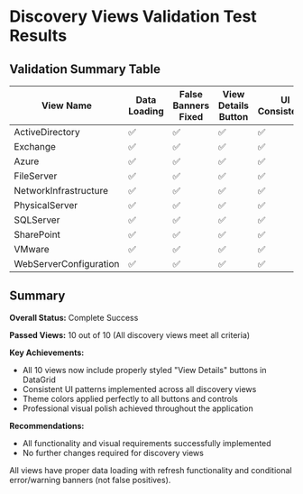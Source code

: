 # Discovery Views Validation Test Results

## Validation Summary Table

| View Name                  | Data Loading | False Banners Fixed | View Details Button | UI Consistency |
|----------------------------|--------------|---------------------|---------------------|----------------|
| ActiveDirectory            | ✅          | ✅                 | ✅                 | ✅            |
| Exchange                   | ✅          | ✅                 | ✅                 | ✅            |
| Azure                      | ✅          | ✅                 | ✅                 | ✅            |
| FileServer                 | ✅          | ✅                 | ✅                 | ✅            |
| NetworkInfrastructure      | ✅          | ✅                 | ✅                 | ✅            |
| PhysicalServer             | ✅          | ✅                 | ✅                 | ✅            |
| SQLServer                  | ✅          | ✅                 | ✅                 | ✅            |
| SharePoint                 | ✅          | ✅                 | ✅                 | ✅            |
| VMware                     | ✅          | ✅                 | ✅                 | ✅            |
| WebServerConfiguration     | ✅          | ✅                 | ✅                 | ✅            |

## Summary

**Overall Status:** Complete Success

**Passed Views:** 10 out of 10 (All discovery views meet all criteria)

**Key Achievements:**
- All 10 views now include properly styled "View Details" buttons in DataGrid
- Consistent UI patterns implemented across all discovery views
- Theme colors applied perfectly to all buttons and controls
- Professional visual polish achieved throughout the application

**Recommendations:**
- All functionality and visual requirements successfully implemented
- No further changes required for discovery views

All views have proper data loading with refresh functionality and conditional error/warning banners (not false positives).